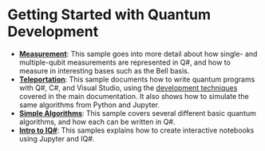 # Getting Started with Quantum Development #

- **[Measurement](./measurement/)**:
  This sample goes into more detail about how single- and multiple-qubit measurements are represented in Q#, and how to measure in interesting bases such as the Bell basis.
- **[Teleportation](./teleportation/)**:
  This sample documents how to write quantum programs with Q#, C#, and Visual Studio, using the [development techniques](https://docs.microsoft.com/quantum/quantum-devguide-1-intro) covered in the main documentation.
  It also shows how to simulate the same algorithms from Python and Jupyter.
- **[Simple Algorithms](./simple-algorithms/)**:
  This sample covers several different basic quantum algorithms, and how each can be written in Q#.
- **[Intro to IQ#](./intro-to-iqsharp/)**:
  This samples explains how to create interactive notebooks using Jupyter and IQ#.
